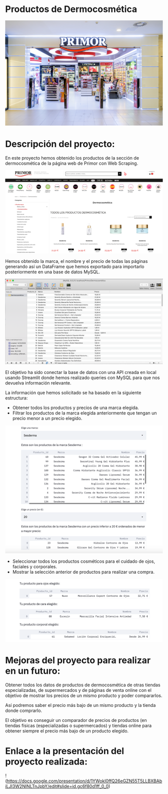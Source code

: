 # Productos de Dermocosmética

![imagen_primor](https://github.com/sonia-quintanar/Final-project/blob/main/images/imagen_primor.jpg)

# Descripción del proyecto:

En este proyecto hemos obtenido los productos de la sección de dermocosmética de la página web de Primor con Web Scraping.


![imagen_primor](https://github.com/sonia-quintanar/Final-project/blob/main/images/productos_dermocosmetica.png)

Hemos obtenido la marca, el nombre y el precio de todas las páginas generando así un DataFrame que hemos exportado para importarlo posteriormente en una base de datos MySQL.

![imagen_primor](https://github.com/sonia-quintanar/Final-project/blob/main/images/MySQL.png)

El objetivo ha sido conectar la base de datos con una API creada en local usando Streamlit donde hemos realizado queries con MySQL para que nos devuelva información relevante.

La información que hemos solicitado se ha basado en la siguiente estructura:

- Obtener todos los productos y precios de una marca elegida.
- Filtrar los productos de la marca elegida anteriormente que tengan un precio menor a un precio elegido.

![imagen_primor](https://github.com/sonia-quintanar/Final-project/blob/main/images/filtro_marca_precio.png)

- Seleccionar todos los productos cosméticos para el cuidado de ojos, faciales y corporales.
- Mostrar la selección anterior de productos para realizar una compra.

![imagen_primor](https://github.com/sonia-quintanar/Final-project/blob/main/images/carrito.png)

# Mejoras del proyecto para realizar en un futuro:

Obtener todos los datos de productos de dermocosmética de otras tiendas especializadas, de supermercados y de páginas de venta online con el objetivo de mostrar los precios de un mismo producto y poder compararlos.

Así podremos saber el precio más bajo de un mismo producto y la tienda donde comprarlo.

El objetivo es conseguir un comparador de precios de productos (en tiendas físicas (especializadas o supermercados) y tiendas online para obtener siempre el precio más bajo de un producto elegido.

# Enlace a la presentación del proyecto realizada:

!(https://docs.google.com/presentation/d/1YWokl0ffQ26eGZN55T5LLBXBAbiLJI3W2NINLTnJpbY/edit#slide=id.gc6f80d1ff_0_0)
